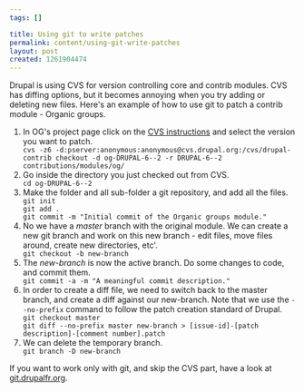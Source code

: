 ```yaml
--- 
tags: []

title: Using git to write patches
permalink: content/using-git-write-patches
layout: post
created: 1261904474
---
```

Drupal is using CVS for version controlling core and contrib modules. CVS has diffing options, but it becomes annoying when you try adding or deleting new files. Here's an example of how to use git to patch a contrib module - Organic groups.

<ol>
<li>In OG's project page click on the <a href="http://drupal.org/project/og/cvs-instructions">CVS instructions</a> and select the version you want to patch.
<code>
cvs -z6 -d:pserver:anonymous:anonymous@cvs.drupal.org:/cvs/drupal-contrib checkout -d og-DRUPAL-6--2 -r DRUPAL-6--2 contributions/modules/og/
</code></li>
<li>Go inside the directory you just checked out from CVS.
<code>
cd og-DRUPAL-6--2
</code>
</li>
<li>Make the folder and all sub-folder a git repository, and add all the files.
<code>
git init
git add .
git commit -m "Initial commit of the Organic groups module."
</code>
</li>
<li>No we have a <em>master</em> branch with the original module. We can create a new git branch and work on this new branch - edit files, move files around, create new directories, etc'.
<code>
git checkout -b new-branch
</code>
</li>
<li>
The <em>new-branch</em> is now the active branch. Do some changes to code, and commit them.
<code>
git commit -a -m "A meaningful commit description."
</code>
</li>
<li>In order to create a diff file, we need to switch back to the master branch, and create a diff against our new-branch. Note that we use the <code>--no-prefix</code> command to follow the patch creation standard of Drupal.
<code>
git checkout master
git diff --no-prefix master new-branch > [issue-id]-[patch description]-[comment number].patch
</code>
</li>
<li>
We can delete the temporary branch.
<code>
git branch -D new-branch
</code>
</li>
</ol>

If you want to work only with git, and skip the CVS part, have a look at <a href="http://git.drupalfr.org/">git.drupalfr.org</a>.
